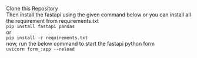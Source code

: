Clone this Repository
<br />
Then install the fastapi using the given command below or you can install all the requirement from requirements.txt
<br />
```pip install fastapi pandas```
<br />
or 
<br />
```pip install -r requirements.txt```
<br />
now, run the below command to start the fastapi python form
<br />
```uvicorn form_:app --reload```
